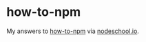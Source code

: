 # how-to-npm

My answers to [how-to-npm](https://github.com/npm/how-to-npm) via [nodeschool.io](http://nodeschool.io/).

